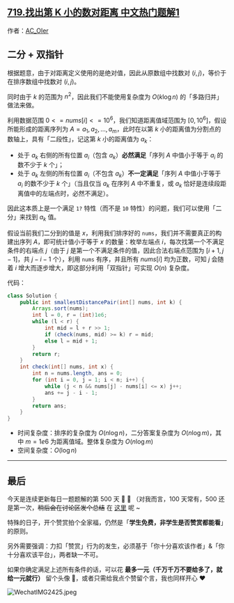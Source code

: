 ## [719.找出第 K 小的数对距离 中文热门题解1](https://leetcode.cn/problems/find-k-th-smallest-pair-distance/solutions/100000/by-ac_oier-o4if)

作者：[AC_OIer](https://leetcode.cn/u/AC_OIer)
## 二分 + 双指针

根据题意，由于对距离定义使用的是绝对值，因此从原数组中找数对 $(i, j)$，等价于在排序数组中找数对 $(i, j)$。

同时由于 $k$ 的范围为 $n^2$，因此我们不能使用复杂度为 $O(k\log{n})$ 的「多路归并」做法来做。

利用数据范围 $0 <= nums[i] <= 10^6$，我们知道距离值域范围为 $[0, 10^6]$，假设所能形成的距离序列为 $A = a_1, a_2, ... ,a_m$，此时在以第 $k$ 小的距离值为分割点的数轴上，具有「二段性」，记这第 $k$ 小的距离值为 $a_k$：

* 处于 $a_k$ 右侧的所有位置 $a_i$（包含 $a_k$）**必然满足**「序列 $A$ 中值小于等于 $a_i$ 的数不少于 $k$ 个」；
* 处于 $a_k$ 左侧的所有位置 $a_i$（不包含 $a_k$）**不一定满足**「序列 $A$ 中值小于等于 $a_i$ 的数不少于 $k$ 个」（当且仅当 $a_k$ 在序列 $A$ 中不重复，或 $a_k$ 恰好是连续段距离值中的左端点时，必然不满足）。

因此这本质上是一个满足 `1?` 特性（而不是 `10` 特性）的问题，我们可以使用「二分」来找到 $a_k$ 值。

假设当前我们二分到的值是 $x$，利用我们排序好的 `nums`，我们并不需要真正的构建出序列 $A$，即可统计值小于等于 $x$ 的数量：枚举左端点 $i$，每次找第一个不满足条件的右端点 $j$（由于 $j$ 是第一个不满足条件的值，因此合法右端点范围为 $[i + 1, j - 1]$，共 $j - i - 1$ 个），利用 `nums` 有序，并且所有 $nums[i]$ 均为正数，可知 $j$ 会随着 $i$ 增大而逐步增大，即这部分利用「双指针」可实现 $O(n)$ 复杂度。

代码：
```Java []
class Solution {
    public int smallestDistancePair(int[] nums, int k) {
        Arrays.sort(nums);
        int l = 0, r = (int)1e6;
        while (l < r) {
            int mid = l + r >> 1;
            if (check(nums, mid) >= k) r = mid;
            else l = mid + 1;
        }
        return r;
    }
    int check(int[] nums, int x) {
        int n = nums.length, ans = 0;
        for (int i = 0, j = 1; i < n; i++) {
            while (j < n && nums[j] - nums[i] <= x) j++;
            ans += j - i - 1;
        }
        return ans;
    }
}
```
* 时间复杂度：排序的复杂度为 $O(n\log{n})$，二分答案复杂度为 $O(n\log{m})$，其中 $m = 1e6$ 为距离值域。整体复杂度为 $O(n\log{m})$
* 空间复杂度：$O(\log{n})$

---

## 最后

今天是连续更新每日一题题解的第 $500$ 天 🎉 🎉 （对我而言，$100$ 天常有，$500$ 还是第一次，~~稍后会在讨论区发个总结~~ 在 [这里](https://leetcode.cn/circle/discuss/42Bgmk/) 呢 ~

特殊的日子，开个赞赏拍个全家福，仍然是「**学生免费，非学生是否赞赏都能看**」的原则。

另外需要强调：力扣「赞赏」行为的发生，必须基于「你十分喜欢该作者」&「你十分喜欢该平台」，两者缺一不可。

如果你确定满足上述所有条件的话，可以花 **最多一元（千万千万不要给多了，就给一元就行）** 留个头像 🤣，或者只需给我点个赞留个言，我也同样开心 ❤️

![WechatIMG2425.jpeg](https://pic.leetcode-cn.com/1655258759-NKjVmO-WechatIMG2425.jpeg)
